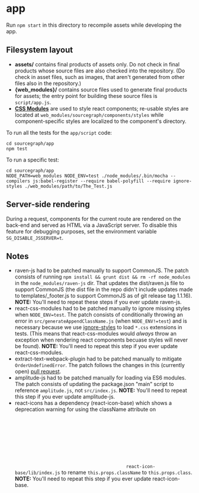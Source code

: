 app
=====

Run `npm start` in this directory to recompile assets while developing the app.

## Filesystem layout

* **assets/** contains final products of assets only. Do not check in final
  products whose source files are also checked into the repository. (Do check in
  asset files, such as images, that aren't generated from other files also in
  the repository.)
* **{web_modules}/** contains source files used to generate final products for
  assets; the entry point for building these source files is `script/app.js`.
* **[CSS Modules](https://github.com/gajus/react-css-modules)** are used to style
  react components; re-usable styles are located at `web_modules/sourcegraph/components/styles`
  while component-specific styles are localized to the component's directory.

To run all the tests for the `app/script` code:

```
cd sourcegraph/app
npm test
```

To run a specific test:

```
cd sourcegraph/app
NODE_PATH=web_modules NODE_ENV=test ./node_modules/.bin/mocha --compilers js:babel-register --require babel-polyfill --require ignore-styles ./web_modules/path/to/The_Test.js
```
## Server-side rendering

During a request, components for the current route are rendered on the back-end and served as HTML via a JavaScript server. To disable this feature for debugging purposes, set the environment variable `SG_DISABLE_JSSERVER=t`. 

## Notes

* raven-js had to be patched manually to support CommonJS. The patch
  consists of running `npm install && grunt dist && rm -rf
  node_modules` in the `node_modules/raven-js` dir. That updates the
  dist/raven.js file to support CommonJS (the dist file in the repo
  didn't include updates made to templates/_footer.js to support
  CommonJS as of git release tag 1.1.16). **NOTE:** You'll need to
  repeat these steps if you ever update raven-js.
* react-css-modules had to be patched manually to ignore missing styles
  when `NODE_ENV=test`. The patch consists of conditionally throwing an
  error in `src/generateAppendClassName.js` (when `NODE_ENV!=test`) and
  is necessary because we use [ignore-styles](https://github.com/bkonkle/ignore-styles)
  to load `*.css` extensions in tests. (This means that react-css-modules
  would *always* throw an exception when rendering react components
  becuase styles will never be found). **NOTE:** You'll need to
  repeat this step if you ever update react-css-modules.
* extract-text-webpack-plugin had to be patched manually to mitigate
  `OrderUndefinedError`. The patch follows the changes in this (currently open)
  [pull request](https://github.com/webpack/extract-text-webpack-plugin/pull/166).
* amplitude-js had to be patched manually for loading via ES6 modules. The patch
  consists of updating the package.json "main" script to reference `amplitude.js`,
  not `src/index.js`. **NOTE:** You'll need to repeat this step if you ever
  update amplitude-js.
* react-icons has a dependency (react-icon-base) which shows a deprecation warning
  for using the className attribute on <svg> elements (which is provided by
  parent components in our application). The patch consists of changing
  `react-icon-base/lib/index.js` to rename `this.props.className` to
  `this.props.class`. **NOTE:** You'll need to repeat this step if you ever update
  react-icon-base.

